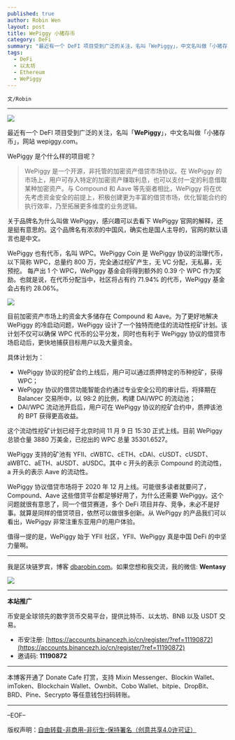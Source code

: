 ```yaml
---
published: true
author: Robin Wen
layout: post
title: WePiggy 小猪存币
category: DeFi
summary: "最近有一个 DeFI 项目受到广泛的关注，名叫「WePiggy」，中文名叫做「小猪存币」，网站 wepiggy.com。WePiggy 是一个开源，非托管的加密资产借贷市场协议。在 WePiggy 的市场上，用户可存入特定的加密资产赚取利息，也可以支付一定的利息借取某种加密资产。与 Compound 和 Aave 等先驱者相比，WePiggy 将在优先考虑资金安全的前提上，积极创建更为丰富的借贷市场，优化智能合约的执行效率，乃至拓展更多维度的业务逻辑。值得一提的是，WePiggy 始于 YFII 社区，YFII、WePiggy 真是中国 DeFi 的中坚力量啊。"
tags:
  - DeFi
  - 以太坊
  - Ethereum
  - WePiggy
---
```


`文/Robin`

***

![](https://cdn.dbarobin.com/x8k073d.png)

最近有一个 DeFI 项目受到广泛的关注，名叫「**WePiggy**」，中文名叫做「小猪存币」，网站 wepiggy.com。

WePiggy 是个什么样的项目呢？

> WePiggy 是一个开源，非托管的加密资产借贷市场协议。在 WePiggy 的市场上，用户可存入特定的加密资产赚取利息，也可以支付一定的利息借取某种加密资产。与 Compound 和 Aave 等先驱者相比，WePiggy 将在优先考虑资金安全的前提上，积极创建更为丰富的借贷市场，优化智能合约的执行效率，乃至拓展更多维度的业务逻辑。

关于品牌名为什么叫做 WePiggy，感兴趣可以去看下 WePiggy 官网的解释，还是挺有意思的。这个品牌名有浓浓的中国风，确实也是国人主导的，官网的默认语言也是中文。

WePiggy 也有代币，名叫 WPC。WePiggy Coin 是 WePiggy 协议的治理代币，以下简称 WPC，总量约 800 万，完全通过挖矿产生，无 VC 分配，无私募，无预挖。
每产出 1 个 WPC，WePiggy 基金会将得到额外的 0.39 个 WPC 作为奖励。也就是说，在代币分配当中，社区将占有约 71.94% 的代币，WePiggy 基金会占有约 28.06%。

![](https://cdn.dbarobin.com/xnizhba.png)

目前加密资产市场上的资金大多储存在 Compound 和 Aave。为了更好地解决 WePiggy 的冷启动问题，WePiggy 设计了一个独特而绝佳的流动性挖矿计划。该计划不仅可以确保 WPC 代币的公平分发，同时也有利于 WePiggy 协议的借贷市场启动后，更快地捕获目标用户以及大量资金。

具体计划为：

* WePiggy 协议的挖矿合约上线后，用户可以通过质押特定的币种挖矿，获得 WPC；
* WePiggy 协议的借贷功能智能合约通过专业安全公司的审计后，将择期在 Balancer 交易所中，以 98:2 的比例，构建 DAI/WPC 的流动池；
* DAI/WPC 流动池开启后，用户可在 WePiggy 协议的挖矿合约中，质押该池的 BPT 获得更高收益。

这个流动性挖矿计划已经于北京时间 11 月 9 日 15:30 正式上线。目前 WePiggy 总锁仓量 3880 万美金，已挖出的 WPC 总量 35301.6527。

WePiggy 支持的矿池有 YFII、cWBTC、cETH、cDAI、cUSDT、cUSDT、aWBTC、aETH、aUSDT、aUSDC。其中 c 开头的表示 Compound 的流动性，a 开头的表示 Aave 的流动性。

WePiggy 协议借贷市场将于 2020 年 12 月上线。可能很多读者就要问了，Compound、Aave 这些借贷平台都足够好用了，为什么还需要 WePiggy。这个问题就很有意思了，同一个借贷赛道，多个 DeFi 项目并存、竞争，未必不是好事。就算是同样的借贷项目，依然可以做很多创新。从 WePiggy 的产品我们可以看出，WePiggy 非常注重东亚用户的用户体验。

值得一提的是，WePiggy 始于 YFII 社区，YFII、WePiggy 真是中国 DeFi 的中坚力量啊。

***

我是区块链罗宾，博客 [dbarobin.com](https://dbarobin.com/)。如果您想和我交流，我的微信: **Wentasy**

![](https://cdn.dbarobin.com/v4yywe2.png)

***

**本站推广**

币安是全球领先的数字货币交易平台，提供比特币、以太坊、BNB 以及 USDT 交易。

* 币安注册: [https://accounts.binancezh.io/cn/register/?ref=11190872](https://accounts.binancezh.io/cn/register/?ref=11190872)
* 邀请码: **11190872**

***

本博客开通了 Donate Cafe 打赏，支持 Mixin Messenger、Blockin Wallet、imToken、Blockchain Wallet、Ownbit、Cobo Wallet、bitpie、DropBit、BRD、Pine、Secrypto 等任意钱包扫码转账。

<center>
    <div class="--donate-button"
         data-button-id="f8b9df0d-af9a-460d-8258-d3f435445075"
    ></div>
</center>

***

–EOF–

版权声明：[自由转载-非商用-非衍生-保持署名（创意共享4.0许可证）](http://creativecommons.org/licenses/by-nc-nd/4.0/deed.zh)